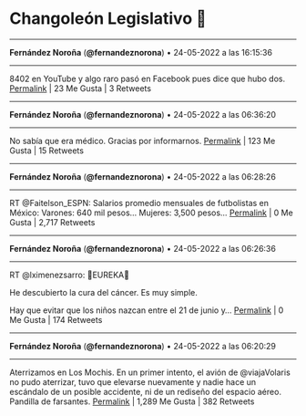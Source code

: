 # Changoleón Legislativo 🙈
*****
**Fernández Noroña** (**@fernandeznorona**) • 24-05-2022 a las 16:15:36
*****
8402 en YouTube y algo raro pasó en Facebook pues dice que hubo dos.
[Permalink](https://twitter.com/fernandeznorona/status/1529254821546668034) | 23 Me Gusta | 3 Retweets
*****
**Fernández Noroña** (**@fernandeznorona**) • 24-05-2022 a las 06:36:20
*****
No sabía que era médico. Gracias por informarnos.
[Permalink](https://twitter.com/fernandeznorona/status/1529109046048980993) | 123 Me Gusta | 15 Retweets
*****
**Fernández Noroña** (**@fernandeznorona**) • 24-05-2022 a las 06:28:26
*****
RT @Faitelson_ESPN: Salarios promedio mensuales de futbolistas en México:
Varones: 640 mil pesos…
Mujeres: 3,500 pesos…
[Permalink](https://twitter.com/fernandeznorona/status/1529107058670247938) | 0 Me Gusta | 2,717 Retweets
*****
**Fernández Noroña** (**@fernandeznorona**) • 24-05-2022 a las 06:26:36
*****
RT @lximenezsarro: 🚨EUREKA🚨


He descubierto la cura del cáncer. Es muy simple.


Hay que evitar que los niños nazcan entre el 21 de junio y…
[Permalink](https://twitter.com/fernandeznorona/status/1529106594155274240) | 0 Me Gusta | 174 Retweets
*****
**Fernández Noroña** (**@fernandeznorona**) • 24-05-2022 a las 06:20:29
*****
Aterrizamos en Los Mochis. En un primer intento, el avión de @viajaVolaris no pudo aterrizar, tuvo que elevarse nuevamente y nadie hace un escándalo de un posible accidente, ni de un rediseño del espacio aéreo. Pandilla de farsantes.
[Permalink](https://twitter.com/fernandeznorona/status/1529105057135747072) | 1,289 Me Gusta | 382 Retweets